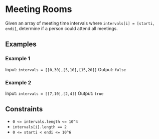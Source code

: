 # Meeting Rooms

Given an array of meeting time intervals where `intervals[i] = [starti, endi]`, determine if a person could attend all meetings.

## Examples

### Example 1

Input: `intervals = [[0,30],[5,10],[15,20]]`
Output: `false`

### Example 2

Input: `intervals = [[7,10],[2,4]]`
Output: `true`

## Constraints

- `0 <= intervals.length <= 10^4`
- `intervals[i].length == 2`
- `0 <= starti < endi <= 10^6`
